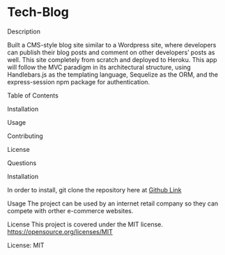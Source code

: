 # Tech-Blog

Description

Built a CMS-style blog site similar to a Wordpress site, where developers can publish their blog posts and comment on other developers’ posts as well. This site completely from scratch and deployed to Heroku. This app will follow the MVC paradigm in its architectural structure, using Handlebars.js as the templating language, Sequelize as the ORM, and the express-session npm package for authentication.

Table of Contents

Installation

Usage

Contributing

License

Questions

Installation

In order to install, git clone the repository here at [Github Link](https://github.com/SamiSaqib10/Tech-Blog)

Usage
The project can be used by an internet retail company so they can compete with orther e-commerce websites.


License
This project is covered under the MIT license. https://opensource.org/licenses/MIT

License: MIT

